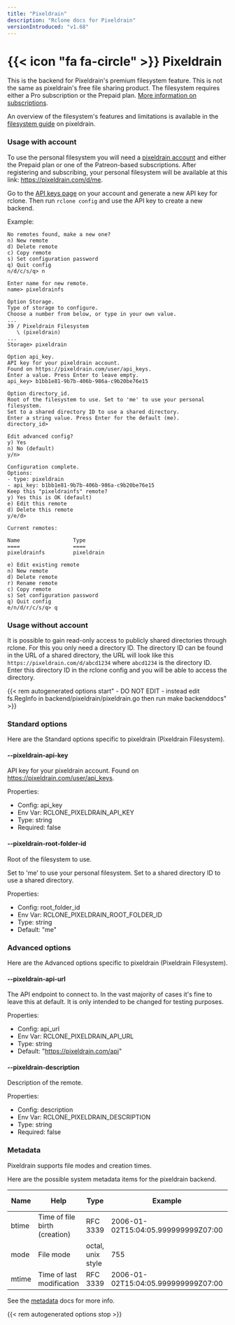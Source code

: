 ```yaml
---
title: "Pixeldrain"
description: "Rclone docs for Pixeldrain"
versionIntroduced: "v1.68"
---
```


# {{< icon "fa fa-circle" >}} Pixeldrain

This is the backend for Pixeldrain's premium filesystem feature. This is not the
same as pixeldrain's free file sharing product. The filesystem requires either a
Pro subscription or the Prepaid plan. [More information on
subscriptions](https://pixeldrain.com/#pro).

An overview of the filesystem's features and limitations is available in the
[filesystem guide](https://pixeldrain.com/filesystem) on pixeldrain.

### Usage with account

To use the personal filesystem you will need a [pixeldrain
account](https://pixeldrain.com/register) and either the Prepaid plan or one of
the Patreon-based subscriptions. After registering and subscribing, your
personal filesystem will be available at this link: https://pixeldrain.com/d/me.

Go to the [API keys page](https://pixeldrain.com/user/api_keys) on your account
and generate a new API key for rclone. Then run `rclone config` and use the API
key to create a new backend.

Example:

```
No remotes found, make a new one?
n) New remote
d) Delete remote
c) Copy remote
s) Set configuration password
q) Quit config
n/d/c/s/q> n

Enter name for new remote.
name> pixeldrainfs

Option Storage.
Type of storage to configure.
Choose a number from below, or type in your own value.
...
39 / Pixeldrain Filesystem
   \ (pixeldrain)
...
Storage> pixeldrain

Option api_key.
API key for your pixeldrain account.
Found on https://pixeldrain.com/user/api_keys.
Enter a value. Press Enter to leave empty.
api_key> b1bb1e81-9b7b-406b-986a-c9b20be76e15

Option directory_id.
Root of the filesystem to use. Set to 'me' to use your personal filesystem.
Set to a shared directory ID to use a shared directory.
Enter a string value. Press Enter for the default (me).
directory_id>

Edit advanced config?
y) Yes
n) No (default)
y/n>

Configuration complete.
Options:
- type: pixeldrain
- api_key: b1bb1e81-9b7b-406b-986a-c9b20be76e15
Keep this "pixeldrainfs" remote?
y) Yes this is OK (default)
e) Edit this remote
d) Delete this remote
y/e/d>

Current remotes:

Name                 Type
====                 ====
pixeldrainfs         pixeldrain

e) Edit existing remote
n) New remote
d) Delete remote
r) Rename remote
c) Copy remote
s) Set configuration password
q) Quit config
e/n/d/r/c/s/q> q
```

### Usage without account

It is possible to gain read-only access to publicly shared directories through
rclone. For this you only need a directory ID. The directory ID can be found in
the URL of a shared directory, the URL will look like this
`https://pixeldrain.com/d/abcd1234` where `abcd1234` is the directory ID. Enter
this directory ID in the rclone config and you will be able to access the
directory.

{{< rem autogenerated options start" - DO NOT EDIT - instead edit fs.RegInfo in backend/pixeldrain/pixeldrain.go then run make backenddocs" >}}
### Standard options

Here are the Standard options specific to pixeldrain (Pixeldrain Filesystem).

#### --pixeldrain-api-key

API key for your pixeldrain account.
Found on https://pixeldrain.com/user/api_keys.

Properties:

- Config:      api_key
- Env Var:     RCLONE_PIXELDRAIN_API_KEY
- Type:        string
- Required:    false

#### --pixeldrain-root-folder-id

Root of the filesystem to use.

Set to 'me' to use your personal filesystem. Set to a shared directory ID to use a shared directory.

Properties:

- Config:      root_folder_id
- Env Var:     RCLONE_PIXELDRAIN_ROOT_FOLDER_ID
- Type:        string
- Default:     "me"

### Advanced options

Here are the Advanced options specific to pixeldrain (Pixeldrain Filesystem).

#### --pixeldrain-api-url

The API endpoint to connect to. In the vast majority of cases it's fine to leave
this at default. It is only intended to be changed for testing purposes.

Properties:

- Config:      api_url
- Env Var:     RCLONE_PIXELDRAIN_API_URL
- Type:        string
- Default:     "https://pixeldrain.com/api"

#### --pixeldrain-description

Description of the remote.

Properties:

- Config:      description
- Env Var:     RCLONE_PIXELDRAIN_DESCRIPTION
- Type:        string
- Required:    false

### Metadata

Pixeldrain supports file modes and creation times.

Here are the possible system metadata items for the pixeldrain backend.

| Name | Help | Type | Example | Read Only |
|------|------|------|---------|-----------|
| btime | Time of file birth (creation) | RFC 3339 | 2006-01-02T15:04:05.999999999Z07:00 | N |
| mode | File mode | octal, unix style | 755 | N |
| mtime | Time of last modification | RFC 3339 | 2006-01-02T15:04:05.999999999Z07:00 | N |

See the [metadata](/docs/#metadata) docs for more info.

{{< rem autogenerated options stop >}}
